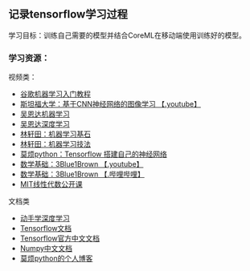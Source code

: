 
## 记录tensorflow学习过程
学习目标：训练自己需要的模型并结合CoreML在移动端使用训练好的模型。

### 学习资源：

视频类：

- [谷歌机器学习入门教程](https://developers.google.cn/machine-learning/crash-course/)
- [斯坦福大学：基于CNN神经网络的图像学习 【.youtube】 ](https://www.youtube.com/watch?v=vT1JzLTH4G4&list=PL3FW7Lu3i5JvHM8ljYj-zLfQRF3EO8sYv)
- [吴恩达机器学习](https://study.163.com/course/introduction/1004570029.htm)
- [吴恩达深度学习](https://mooc.study.163.com/smartSpec/detail/1001319001.htm)
- [林轩田：机器学习基石](https://www.bilibili.com/video/av4294020/)
- [林轩田：机器学习技法](https://www.bilibili.com/video/av12469267)
- [莫烦python：Tensorflow 搭建自己的神经网络](https://www.bilibili.com/video/av16001891/)
- [数学基础：3Blue1Brown 【.youtube】](https://www.youtube.com/channel/UCYO_jab_esuFRV4b17AJtAw)
- [数学基础：3Blue1Brown 【.哔哩哔哩】](http://space.bilibili.com/88461692/#/)
- [MIT线性代数公开课](http://open.163.com/special/opencourse/daishu.html)

文档类

- [动手学深度学习](https://zh.diveintodeeplearning.org)
- [Tensorflow文档](https://www.tensorflow.org/tutorials/)
- [Tensorflow官方中文文档](http://www.tensorfly.cn/tfdoc/api_docs/python/nn.html)
- [Numpy中文文档](https://www.numpy.org.cn)
- [莫烦python的个人博客](https://morvanzhou.github.io/tutorials/machine-learning/)






